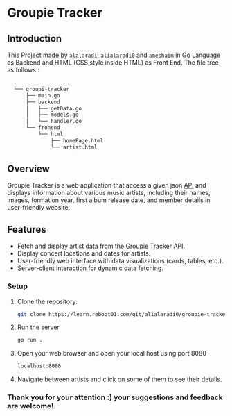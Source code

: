 # Groupie Tracker


## Introduction 
This Project made by `alalaradi`, `alialaradi0` and `ameshaim` in Go Language as Backend and HTML (CSS style inside HTML) as Front End. The file tree as follows :
```bash
  .
  └── groupi-tracker
      ├── main.go
      ├── backend
      │   ├── getData.go
      │   ├── models.go
      │   └── handler.go
      └── fronend
          └── html
              ├── homePage.html
              └── artist.html
```

## Overview
Groupie Tracker is a web application that access a given json [API](https://groupietrackers.herokuapp.com/api) and displays information about various music artists, including their names, images, formation year, first album release date, and member details in user-friendly website!

## Features
- Fetch and display artist data from the Groupie Tracker API.
- Display concert locations and dates for artists.
- User-friendly web interface with data visualizations (cards, tables, etc.).
- Server-client interaction for dynamic data fetching.

### Setup
1. Clone the repository:
   ```bash
   git clone https://learn.reboot01.com/git/alialaradi0/groupie-tracker.git

2. Run the server
   ```bash
   go run .

3. Open your web browser and open your local host using port 8080
    ```bash
   localhost:8080
   
4. Navigate between artists and click on some of them to see their details.


### Thank you for your attention :) your suggestions and feedback are welcome!
